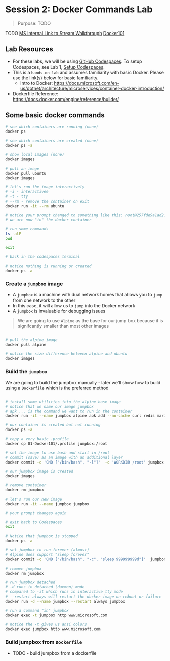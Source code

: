 # Session 2: Docker Commands Lab

> Purpose: TODO

TODO [MS Internal Link to Stream Walkthrough](https://msit.microsoftstream.com/group/f36284b8-cb9d-42b4-947e-9ac3e141aa74?view=highlights)
[Docker101](https://microsoft.sharepoint.com/teams/WMTCSEEngagement/Shared%20Documents/Forms/AllItems.aspx?id=%2Fteams%2FWMTCSEEngagement%2FShared%20Documents%2FGeneral%2FK8s%20Training%20Sessions%2F100%2DDocker%2DBasics%2Emp4&parent=%2Fteams%2FWMTCSEEngagement%2FShared%20Documents%2FGeneral%2FK8s%20Training%20Sessions)

## Lab Resources

- For these labs, we will be using [GitHub Codespaces](https://github.com/features/codespaces). To setup Codespaces, see Lab 1, [Setup Codespaces](../01-Setup-Codespaces/README.md).
- This is a `hands-on lab` and assumes familiarity with basic Docker. Please use the link(s) below for basic familiarity.
  - Intro to Docker: <https://docs.microsoft.com/en-us/dotnet/architecture/microservices/container-docker-introduction/>
- Dockerfile Reference: https://docs.docker.com/engine/reference/builder/

## Some basic docker commands

```bash
# see which containers are running (none)
docker ps

# see which containers are created (none)
docker ps -a

# show local images (none)
docker images

# pull an image
docker pull ubuntu
docker images

# let's run the image interactively
# -i - interactivee
# -t - tty
# --rm - remove the container on exit
docker run -it --rm ubuntu

# notice your prompt changed to something like this: root@257fde9a1ad2:/#
# we are now "in" the docker container

# run some commands
ls -alF
pwd

exit

# back in the codespaces terminal

# notice nothing is running or created
docker ps -a

```

### Create a `jumpbox` image

- A `jumpbox` is a machine with dual network homes that allows you to `jump` from one network to the other
- In this case, it will allow us to `jump` into the Docker network
- A `jumpbox` is invaluable for debugging issues

> We are going to use `Alpine` as the base for our jump box because it is signifcantly smaller than most other images

```bash

# pull the alpine image
docker pull alpine

# notice the size difference between alpine and ubuntu
docker images

```

### Build the `jumpbox`

We are going to build the jumpbox manually - later we'll show how to build using a `Dockerfile` which is the preferred method

```bash

# install some utilities into the alpine base image
# notice that we name our image jumpbox
# apk ... is the command we want to run in the container
docker run -it --name jumpbox alpine apk add --no-cache curl redis mariadb-client httpie jq nano bash

# our container is created but not running
docker ps -a

# copy a very basic .profile
docker cp 01-Docker101/.profile jumpbox:/root

# set the image to use bash and start in /root
# commit (save) as an image with an additional layer
docker commit -c 'CMD ["/bin/bash", "-l"]'  -c 'WORKDIR /root' jumpbox jumpbox

# our jumpbox image is created
docker images

# remove container
docker rm jumpbox

# let's run our new image
docker run -it --name jumpbox jumpbox

# your prompt changes again

# exit back to Codespaces
exit

# Notice that jumpbox is stopped
docker ps -a

# set jumpbox to run forever (almost)
# Alpine does support "sleep forever"
docker commit -c 'CMD ["/bin/bash", "-c", "sleep 999999999d"]'  jumpbox jumpbox

# remove jumpbox
docker rm jumpbox

# run jumpbox detached
# -d runs in detached (daemon) mode
# compared to -it which runs in interactive tty mode
# --restart always will restart the docker image on reboot or failure
docker run -d --name jumpbox --restart always jumpbox

# run a command "in" jumpbox
docker exec -t jumpbox http www.microsoft.com

# notice the -t gives us ansi colors
docker exec jumpbox http www.microsoft.com

```

### Build jumpbox from `Dockerfile`

- TODO - build jumpbox from a dockerfile
